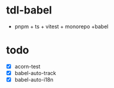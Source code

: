 # tdl-babel

- pnpm + ts + vitest + monorepo +babel

# todo

- [x] acorn-test
- [x] babel-auto-track
- [x] babel-auto-i18n
